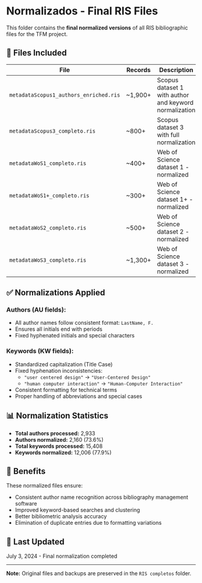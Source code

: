 # Normalizados - Final RIS Files

This folder contains the **final normalized versions** of all RIS bibliographic files for the TFM project.

## 📁 Files Included

| **File** | **Records** | **Description** |
|----------|-------------|-----------------|
| `metadataScopus1_authors_enriched.ris` | ~1,900+ | Scopus dataset 1 with author and keyword normalization |
| `metadataScopus3_completo.ris` | ~800+ | Scopus dataset 3 with full normalization |
| `metadataWoS1_completo.ris` | ~400+ | Web of Science dataset 1 - normalized |
| `metadataWoS1+_completo.ris` | ~300+ | Web of Science dataset 1+ - normalized |
| `metadataWoS2_completo.ris` | ~500+ | Web of Science dataset 2 - normalized |
| `metadataWoS3_completo.ris` | ~1,300+ | Web of Science dataset 3 - normalized |

## ✅ Normalizations Applied

### **Authors (AU fields):**
- All author names follow consistent format: `LastName, F.`
- Ensures all initials end with periods
- Fixed hyphenated initials and special characters

### **Keywords (KW fields):**
- Standardized capitalization (Title Case)
- Fixed hyphenation inconsistencies:
  - `"user centered design"` → `"User-Centered Design"`
  - `"human computer interaction"` → `"Human-Computer Interaction"`
- Consistent formatting for technical terms
- Proper handling of abbreviations and special cases

## 📊 Normalization Statistics

- **Total authors processed:** 2,933
- **Authors normalized:** 2,160 (73.6%)
- **Total keywords processed:** 15,408
- **Keywords normalized:** 12,006 (77.9%)

## 🎯 Benefits

These normalized files ensure:
- Consistent author name recognition across bibliography management software
- Improved keyword-based searches and clustering
- Better bibliometric analysis accuracy
- Elimination of duplicate entries due to formatting variations

## 📅 Last Updated

July 3, 2024 - Final normalization completed

---

**Note:** Original files and backups are preserved in the `RIS completos` folder. 